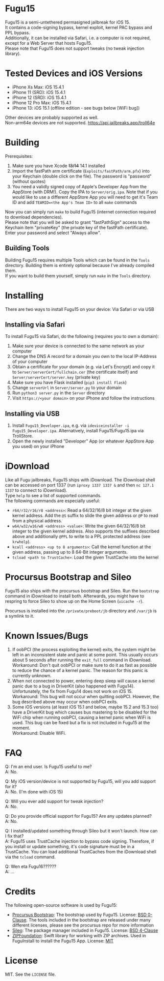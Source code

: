 # Fugu15
Fugu15 is a semi-untethered permasigned jailbreak for iOS 15.  
It contains a code-signing bypass, kernel exploit, kernel PAC bypass and PPL bypass.  
Additionally, it can be installed via Safari, i.e. a computer is not required, except for a Web Server that hosts Fugu15.  
Please note that Fugu15 does not support tweaks (no tweak injection library).

# Tested Devices and iOS Versions
- iPhone Xs Max: iOS 15.4.1
- iPhone 11 (SRD): iOS 15.4.1
- iPhone 12 (SRD): iOS 15.4.1
- iPhone 12 Pro Max: iOS 15.4.1
- iPhone 13: iOS 15.1 (offline edition - see bugs below [WiFi bug])

Other devices are probably supported as well.  
Non-arm64e devices are not supported.
https://api.jailbreaks.app/troll64e

# Building
Prerequisites:  
1. Make sure you have Xcode ~~13/14~~ 14.1 installed
2. Import the fastPath arm certificate (`Exploits/fastPath/arm.pfx`) into your Keychain (double click on the file). The password is "password" (without quotes)
3. You need a validly signed copy of Apple's Developer App from the AppStore (with DRM!). Copy the IPA to `Server/orig.ipa`. Note that if you would like to use a different AppStore App you will need to get it's Team ID and add `TEAMID=<the App's Team ID>` to all `make` commands

Now you can simply run `make` to build Fugu15 (internet connection required to download dependencies).  
Please note that you will be asked to grant "fastPathSign" access to the Keychain item "privateKey" (the private key of the fastPath certificate). Enter your password and select "Always allow".

## Building Tools
Building Fugu15 requires multiple Tools which can be found in the `Tools` directory. Building them is entirely optional because I've already compiled them.  
If you want to build them yourself, simply run `make` in the `Tools` directory.

# Installing
There are two ways to install Fugu15 on your device: Via Safari or via USB

## Installing via Safari
To install Fugu15 via Safari, do the following (requires you to own a domain):  
1. Make sure your device is connected to the same network as your computer
2. Change the DNS A record for a domain you own to the local IP-Address of your computer
3. Obtain a certificate for your domain (e.g. via Let's Encrypt) and copy it to `Server/serverCert/fullchain.cer` (the certificate itself) and `Server/serverCert/server.key` (private key)
4. Make sure you have Flask installed (`pip3 install Flask`)
5. Change `serverUrl` in `Server/server.py` to your domain
6. Run `python3 server.py` in the `Server` directory
7. Visit `https://<your domain>` on your iPhone and follow the instructions

## Installing via USB
1. Install `Fugu15_Developer.ipa`, e.g. via `ideviceinstaller -i Fugu15_Developer.ipa`. Alternatively, install Fugu15/Fugu15.ipa via TrollStore.
2. Open the newly installed "Developer" App (or whatever AppStore App you used) on your iPhone

# iDownload
Like all Fugu jailbreaks, Fugu15 ships with iDownload. The iDownload shell can be accessed on port 1337 (run `iproxy 1337 1337 &` and then `nc 127.1 1337` to connect to iDownload).  
Type `help` to see a list of supported commands.  
The following commands are especially useful:
- `r64/r32/r16/r8 <address>`: Read a 64/32/16/8 bit integer at the given kernel address. Add the `@S` suffix to slide the given address or `@P` to read from a physical address.
- `w64/w32/w16/w8 <address> <value>`: Write the given 64/32/16/8 bit integer to the given kernel address. Also supports the suffixes described above and additionally `@PPL` to write to a PPL protected address (see `krwhelp`).
- `kcall <address> <up to 8 arguments>`: Call the kernel function at the given address, passing up to 8 64-Bit integer arguments.
- `tcload <path to TrustCache>`: Load the given TrustCache into the kernel

# Procursus Bootstrap and Sileo
Fugu15 also ships with the procursus bootstrap and Sileo. Run the `bootstrap` command in iDownload to install both. Afterwards, you might have to respring to force Sileo to show up on the Home Screen (`uicache -r`).

Procursus is installed into the `/private/preboot/jb` directory and `/var/jb` is a symlink to it.

# Known Issues/Bugs
1. If oobPCI (the process exploiting the kernel) exits, the system might be left in an inconsistent state and panic at some point. This usually occurs about 5 seconds after running the `exit_full` command in iDownload.  
Workaround: Don't quit oobPCI or make sure to do it as fast as possible to reduce the chance of a kernel panic. The reason for this panic is currently unknown.
2. When not connected to power, entering deep sleep will cause a kernel panic due to a bug in DriverKit (also happened with Fugu14). Unfortunately, the fix from Fugu14 does not work on iOS 15.  
Workaround: This bug will not occur when quitting oobPCI. However, the bug described above may occur when oobPCI exits.
3. Some iOS versions (at least iOS 15.1 and below, maybe 15.2 and 15.3 too) have a DriverKit bug which causes bus mastering to be disabled for the WiFi chip when running oobPCI, causing a kernel panic when WiFi is used. This bug can be fixed but a fix is not included in Fugu15 at the moment.  
Workaround: Disable WiFi.

# FAQ
Q: I'm an end user. Is Fugu15 useful to me?  
A: No.  

Q: My iOS version/device is not supported by Fugu15, will you add support for it?  
A: No. (I'm done with iOS 15)  

Q: Will you ever add support for tweak injection?  
A: No.  

Q: Do you provide official support for Fugu15? Are any updates planned?  
A: No.  

Q: I installed/updated something through Sileo but it won't launch. How can I fix that?  
A: Fugu15 uses TrustCache injection to bypass code signing. Therefore, if you install or update something, it's code signature must be in a TrustCache. You can load additional TrustCaches from the iDownload shell via the `tcload` command.  

Q: Wen eta Fugu16??????  
A: ...  

# Credits
The following open-source software is used by Fugu15:
- [Procursus Bootstrap](https://github.com/ProcursusTeam/Procursus): The bootstrap used by Fugu15. License: [BSD 0-Clause](https://github.com/ProcursusTeam/Procursus/blob/main/LICENSE). The tools included in the bootstrap are released under many different licenses, please see the procursus repo for more information
- [Sileo](https://github.com/Sileo/Sileo): The package manager included in Fugu15. License: [BSD 4-Clause](https://github.com/Sileo/Sileo/blob/stable/LICENSE)
- [ZIPFoundation](https://github.com/weichsel/ZIPFoundation): Swift library for working with ZIP archives. Used in FuguInstall to install the Fugu15 App. License: [MIT](https://github.com/weichsel/ZIPFoundation/blob/development/LICENSE)

# License
MIT. See the `LICENSE` file.
